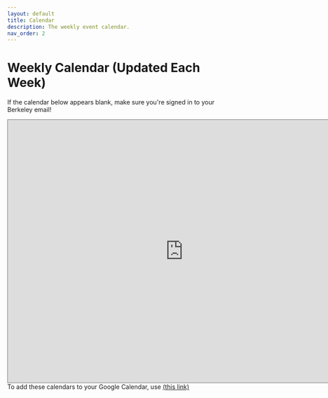 ```yaml
---
layout: default
title: Calendar
description: The weekly event calendar.
nav_order: 2
---
```


# Weekly Calendar (Updated Each Week)

If the calendar below appears blank, make sure you're signed in to your Berkeley email!

<iframe src="https://calendar.google.com/calendar/embed?src=c_d46870da777fca144487a7047bbc6043a6fb4b290974ec093e5f9199fbaf8331%40group.calendar.google.com&ctz=America%2FLos_Angeles&mode=WEEK&
src=c_46b04536f0e774749c09b60cd3daf72d7f9a4d739c3d31f94f7c469e7855749f%40group.calendar.google.com&ctz=America%2FLos_Angeles&mode&
src=c_307130288b53ce7cd9a0509f9934a94b30425e1cdc2f631322ae321ec3bb5746%40group.calendar.google.com&ctz=America%2FLos_Angelesmode&color=%23D81B60&color=%239E69AF&color=%238E24AA" style="border:solid 1px #777" width="800" height="600" frameborder="0" scrolling="no"></iframe>
To add these calendars to your Google Calendar, use <a href="https://calendar.google.com/calendar/ical/c_307130288b53ce7cd9a0509f9934a94b30425e1cdc2f631322ae321ec3bb5746%40group.calendar.google.com/public/basic.ics&
c_d46870da777fca144487a7047bbc6043a6fb4b290974ec093e5f9199fbaf8331%40group.calendar.google.com/public/basic.ics&
c_46b04536f0e774749c09b60cd3daf72d7f9a4d739c3d31f94f7c469e7855749f%40group.calendar.google.com/public/basic.ics">(this link)</a>

